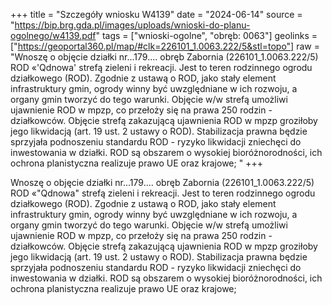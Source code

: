 +++
title = "Szczegóły wniosku W4139"
date = "2024-06-14"
source = "https://bip.brg.gda.pl/images/uploads/wnioski-do-planu-ogolnego/w4139.pdf"
tags = ["wnioski-ogolne", "obręb: 0063"]
geolinks = ["https://geoportal360.pl/map/#clk=226101_1.0063.222/5&stl=topo"]
raw = "Wnoszę o objęcie działki nr...179.... obręb Zabornia (226101_1.0063.222/5) ROD «'Qdnowa' strefą zieleni i rekreacji. Jest to teren rodzinnego ogrodu działkowego (ROD). Zgodnie z ustawą o ROD, jako stały element infrastruktury gmin, ogrody winny być uwzględniane w ich rozwoju, a organy gmin tworzyć do tego warunki. Objęcie w/w strefą umożliwi ujawnienie ROD w mpzp, co przełoży się na prawa 250 rodzin - działkowców. Objęcie strefą zakazującą ujawnienia ROD w mpzp groziłoby jego likwidacją (art. 19 ust. 2 ustawy o ROD). Stabilizacja prawna będzie sprzyjała podnoszeniu standardu ROD - ryzyko likwidacji zniechęci do inwestowania w działki. ROD są obszarem o wysokiej bioróżnorodności, ich ochrona planistyczna realizuje prawo UE oraz krajowe; "
+++

Wnoszę o objęcie działki nr...179.... obręb Zabornia (226101_1.0063.222/5) ROD
«"Qdnowa" strefą zieleni i rekreacji. Jest to teren rodzinnego ogrodu działkowego (ROD). Zgodnie
z ustawą o ROD, jako stały element infrastruktury gmin, ogrody winny być uwzględniane w ich
rozwoju, a organy gmin tworzyć do tego warunki. Objęcie w/w strefą umożliwi ujawnienie ROD w
mpzp, co przełoży się na prawa 250 rodzin - działkowców. Objęcie strefą zakazującą ujawnienia
ROD w mpzp groziłoby jego likwidacją (art. 19 ust. 2 ustawy o ROD). Stabilizacja prawna będzie
sprzyjała podnoszeniu standardu ROD - ryzyko likwidacji zniechęci do inwestowania w działki.
ROD są obszarem o wysokiej bioróżnorodności, ich ochrona planistyczna realizuje prawo UE oraz
krajowe;



